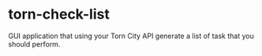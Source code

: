 # torn-check-list
GUI application that using your Torn City API generate a list of task that you should perform.  
